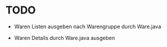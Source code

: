 TODO
=======

- Waren Listen ausgeben nach Warengruppe durch Ware.java

- Waren Details durch Ware.java ausgeben